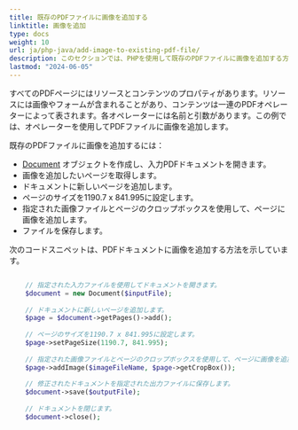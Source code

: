 ```yaml
---
title: 既存のPDFファイルに画像を追加する
linktitle: 画像を追加
type: docs
weight: 10
url: ja/php-java/add-image-to-existing-pdf-file/
description: このセクションでは、PHPを使用して既存のPDFファイルに画像を追加する方法について説明します。
lastmod: "2024-06-05"
---
```


すべてのPDFページにはリソースとコンテンツのプロパティがあります。リソースには画像やフォームが含まれることがあり、コンテンツは一連のPDFオペレーターによって表されます。各オペレーターには名前と引数があります。この例では、オペレーターを使用してPDFファイルに画像を追加します。

既存のPDFファイルに画像を追加するには：

- [Document](https://reference.aspose.com/pdf/java/com.aspose.pdf/Document) オブジェクトを作成し、入力PDFドキュメントを開きます。
- 画像を追加したいページを取得します。
- ドキュメントに新しいページを追加します。
- ページのサイズを1190.7 x 841.995に設定します。
- 指定された画像ファイルとページのクロップボックスを使用して、ページに画像を追加します。
- ファイルを保存します。

次のコードスニペットは、PDFドキュメントに画像を追加する方法を示しています。

```php

    // 指定された入力ファイルを使用してドキュメントを開きます。
    $document = new Document($inputFile);
    
    // ドキュメントに新しいページを追加します。
    $page = $document->getPages()->add();
    
    // ページのサイズを1190.7 x 841.995に設定します。
    $page->setPageSize(1190.7, 841.995);
    
    // 指定された画像ファイルとページのクロップボックスを使用して、ページに画像を追加します。
    $page->addImage($imageFileName, $page->getCropBox());
    
    // 修正されたドキュメントを指定された出力ファイルに保存します。
    $document->save($outputFile);
    
    // ドキュメントを閉じます。
    $document->close();
```